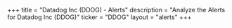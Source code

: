 +++
title = "Datadog Inc (DDOG) - Alerts"
description = "Analyze the Alerts for Datadog Inc (DDOG)"
ticker = "DDOG"
layout = "alerts"
+++

